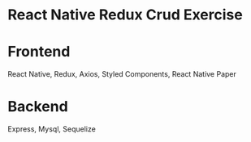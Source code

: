 # React Native Redux Crud Exercise

# Frontend
React Native, Redux, Axios, Styled Components, React Native Paper

# Backend
Express, Mysql, Sequelize
